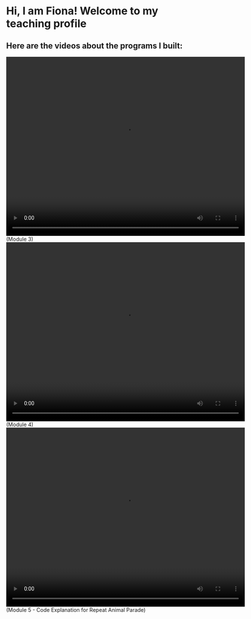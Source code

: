 # Hi, I am Fiona! Welcome to my teaching profile

## Here are the videos about the programs I built:
<video width="640" height="480" controls>
  <source src="video1997825436_ocPkgQ0y (2).mp4" type="video/mp4">
</video>
(Module 3)

<video width="640" height="480" controls>
  <source src="video1276810085_pMfBUarr (1).mp4" type="video/mp4">
</video>
(Module 4)

<video width="640" height="480" controls>
  <source src="video1158790572_TkekQPyy (1).mp4" type="video/mp4">
</video>
(Module 5 - Code Explanation for Repeat Animal Parade)
